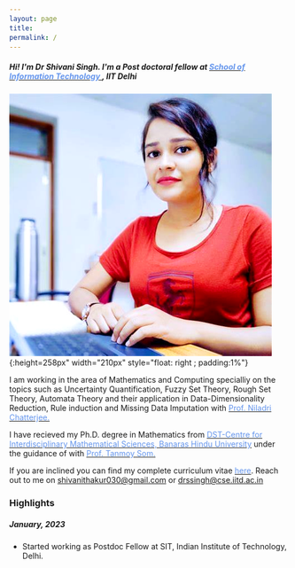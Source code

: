 ```yaml
---
layout: page
title:
permalink: /
---
```


<head>
	<!-- Place your kit's code here -->
	<script src="https://kit.fontawesome.com/d06797ceaa.js" crossorigin="anonymous"></script>
</head>

##### _Hi! I'm Dr Shivani Singh. I'm a Post doctoral fellow at [<span style="color: #6495ED">School of Information Technology </span>](https://sit.iitd.ac.in/), IIT Delhi_

![](/assets/images/shivani.png){:height=258px" width="210px" style="float: right ; padding:1%"}

I am working in the area of Mathematics and Computing specialliy on the topics such as Uncertainty Quantification, Fuzzy Set Theory, Rough Set Theory, Automata Theory and their application in Data-Dimensionality Reduction, Rule induction and Missing Data Imputation with [<span style="color: #6495ED">Prof. Niladri Chatterjee. </span>](https://web.iitd.ac.in/~niladri/)

I have recieved my Ph.D. degree in Mathematics from [<span style="color: #6495ED">DST-Centre for Interdisciplinary Mathematical Sciences, Banaras Hindu University</span>](https://bhu.ac.in/Site/UnitHomeTemplate/1_233_3536_Main-Site-Centres) under the guidance of with [<span style="color: #6495ED">Prof. Tanmoy Som. </span>](https://iitbhu.irins.org/profile/50246) 


If you are inclined you can find my complete curriculum vitae [<span style="color: #6495ED ">here</span>](assets/files/PriyanshSingh.pdf).  Reach out to me on shivanithakur030@gmail.com or drssingh@cse.iitd.ac.in

### Highlights

##### _January, 2023_
* Started working as Postdoc Fellow at SIT, Indian Institute of Technology, Delhi.



